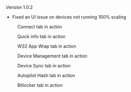 .Version 1.0.2
- Fixed an UI issue on devices not running 100% scaling
<!-- wp:image {"id":1271,"sizeSlug":"full","linkDestination":"none"} -->
<figure class="wp-block-image size-full"><img src="https://www.rockenroll.tech/wp-content/uploads/2022/10/SignIn-Experience.gif" alt="" class="wp-image-1271"/><figcaption>Connect tab in action</figcaption></figure>
<!-- /wp:image -->
<!-- wp:image {"id":1273,"sizeSlug":"full","linkDestination":"none"} -->
<figure class="wp-block-image size-full"><img src="https://www.rockenroll.tech/wp-content/uploads/2022/10/Quick-Info-1.png" alt="" class="wp-image-1273"/><figcaption>Quick info tab in action</figcaption></figure>
<!-- /wp:image -->
<!-- wp:image {"id":1274,"sizeSlug":"full","linkDestination":"none"} -->
<figure class="wp-block-image size-full"><img src="https://www.rockenroll.tech/wp-content/uploads/2022/10/W32-App-Wrap.gif" alt="" class="wp-image-1274"/><figcaption>W32 App Wrap tab in action</figcaption></figure>
<!-- /wp:image -->
<!-- wp:image {"id":1278,"sizeSlug":"full","linkDestination":"none"} -->
<figure class="wp-block-image size-full"><img src="https://www.rockenroll.tech/wp-content/uploads/2022/10/DeviceManagement.gif" alt="" class="wp-image-1278"/><figcaption>Device Management tab in action</figcaption></figure>
<!-- /wp:image -->
<!-- wp:image {"id":1281,"sizeSlug":"full","linkDestination":"none"} -->
<figure class="wp-block-image size-full"><img src="https://www.rockenroll.tech/wp-content/uploads/2022/10/DeviceSync.gif" alt="" class="wp-image-1281"/><figcaption>Device Sync tab in action</figcaption></figure>
<!-- /wp:image -->
<!-- wp:image {"id":1284,"sizeSlug":"full","linkDestination":"none"} -->
<figure class="wp-block-image size-full"><img src="https://www.rockenroll.tech/wp-content/uploads/2022/10/AutopilotHash.gif" alt="" class="wp-image-1284"/><figcaption>Autopilot Hash tab in action</figcaption></figure>
<!-- /wp:image -->
<!-- wp:image {"id":1286,"sizeSlug":"full","linkDestination":"none"} -->
<figure class="wp-block-image size-full"><img src="https://www.rockenroll.tech/wp-content/uploads/2022/10/Bitlocker.gif" alt="" class="wp-image-1286"/><figcaption>Bitlocker tab in action</figcaption></figure>
<!-- /wp:image -->
